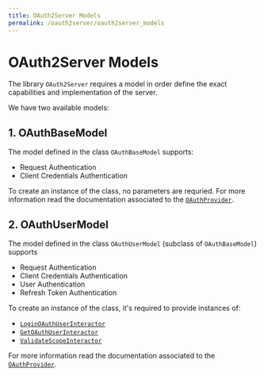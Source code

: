 ```yaml
---
title: OAuth2Server Models
permalink: /oauth2server/oauth2server_models
---
```


# OAuth2Server Models

The library `OAuth2Server` requires a model in order define the exact capabilities and implementation of the server.

We have two available models:

## 1. OAuthBaseModel

The model defined in the class `OAuthBaseModel` supports:

- Request Authentication
- Client Credentials Authentication

To create an instance of the class, no parameters are requried. For more information read the documentation associated to the [`OAuthProvider`](OAuthProvider.md).

## 2. OAuthUserModel

The model defined in the class `OAuthUserModel` (subclass of `OAuthBaseModel`) supports

- Request Authentication
- Client Credentials Authentication
- User Authentication
- Refresh Token Authentication

To create an instance of the class, it's required to provide instances of:

- [`LoginOAuthUserInteractor`](Interactors/LoginOAuthUserInteractor.md)
- [`GetOAuthUserInteractor`](Interactors/GetOAuthUserInteractor.md) 
- [`ValidateScopeInteractor`](Interactors/ValidateScopeInteractor.md)

For more information read the documentation associated to the [`OAuthProvider`](OAuthProvider.md).
